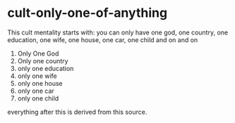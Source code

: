 # cult-only-one-of-anything
This cult mentality starts with: you can only have one god, one country, one education, one wife, one house, one car, one child and on and on

1. Only One God
2. Only one country
3. only one education
4. only one wife
5. only one house
6. only one car
7. only one child

everything after this is derived from this source.

